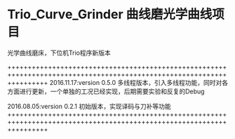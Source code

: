 # Trio_Curve_Grinder 曲线磨光学曲线项目
光学曲线磨床，下位机Trio程序新版本

++++++++++++++++++++++++++++++++++++++++++++++++++++++++++++++++++++++++++++++++++++++++++++++++++++++++++++++++++++++
2016.11.17:version 0.5.0 多线程版本，引入多线程功能，同时对各方面进行更新，一个单独的工况已经实现，后期需要实验和反复的Debug

2016.08.05:version 0.2.1 初始版本，实现译码与刀补等功能
++++++++++++++++++++++++++++++++++++++++++++++++++++++++++++++++++++++++++++++++++++++++++++++++++++++++++++++++++++++
